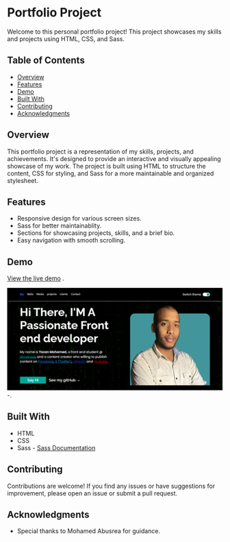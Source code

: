 # Portfolio Project

Welcome to this personal portfolio project! This project showcases my skills and projects using HTML, CSS, and Sass.

## Table of Contents

- [Overview](#overview)
- [Features](#features)
- [Demo](#demo)
- [Built With](#built-with)
- [Contributing](#contributing)
- [Acknowledgments](#acknowledgments)

## Overview

This portfolio project is a representation of my skills, projects, and achievements. It's designed to provide an interactive and visually appealing showcase of my work. The project is built using HTML to structure the content, CSS for styling, and Sass for a more maintainable and organized stylesheet.

## Features

- Responsive design for various screen sizes.
- Sass for better maintainablity.
- Sections for showcasing projects, skills, and a brief bio.
- Easy navigation with smooth scrolling.

## Demo

[View the live demo](https://yazan1mohamed.github.io/html-css-portfolio/#bio) .

![Portfolio Demo](screenshot.png) -.

## Built With

- HTML
- CSS
- Sass - [Sass Documentation](https://sass-lang.com/documentation)

## Contributing

Contributions are welcome! If you find any issues or have suggestions for improvement, please open an issue or submit a pull request.

## Acknowledgments

- Special thanks to Mohamed Abusrea for guidance.
